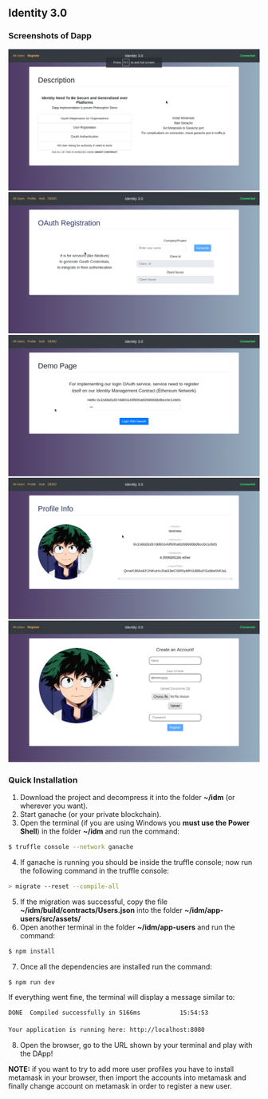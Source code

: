 ## Identity 3.0

### Screenshots of Dapp

![alt text](https://raw.githubusercontent.com/Mr-Parth/Identity-3.0/master/captured/1.png "Cap")
![alt text](https://raw.githubusercontent.com/Mr-Parth/Identity-3.0/master/captured/2.png "Cap")
![alt text](https://raw.githubusercontent.com/Mr-Parth/Identity-3.0/master/captured/3.png "Cap")
![alt text](https://raw.githubusercontent.com/Mr-Parth/Identity-3.0/master/captured/4.png "Cap")
![alt text](https://raw.githubusercontent.com/Mr-Parth/Identity-3.0/master/captured/5.png "Cap")


### Quick Installation
1) Download the project and decompress it into the folder **~/idm** (or wherever you want).
2) Start ganache (or your private blockchain).
3) Open the terminal (if you are using Windows you **must use the Power Shell**) in the folder **~/idm** and run the command:
```sh
$ truffle console --network ganache
```
4) If ganache is running you should be inside the truffle console; now run the following command in the truffle console:
```sh
> migrate --reset --compile-all
```
5) If the migration was successful, copy the file **~/idm/build/contracts/Users.json** into the folder **~/idm/app-users/src/assets/**
6) Open another terminal in the folder **~/idm/app-users** and run the command:
```sh
$ npm install
```
7) Once all the dependencies are installed run the command:
```sh
$ npm run dev
```
If everything went fine, the terminal will display a message similar to:
```sh
DONE  Compiled successfully in 5166ms           15:54:53

Your application is running here: http://localhost:8080
```
8) Open the browser, go to the URL shown by your terminal and play with the DApp!

**NOTE:** if you want to try to add more user profiles you have to install metamask in your browser, then import the accounts into metamask and finally change account on metamask in order to register a new user.
